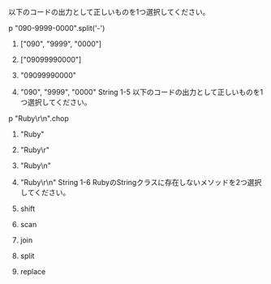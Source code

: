 以下のコードの出力として正しいものを1つ選択してください。

p "090-9999-0000".split('-')
1.   ["090", "9999", "0000"]

2.   ["09099990000"]

3.   "09099990000"

4.   "090", "9999", "0000"
String 1-5
以下のコードの出力として正しいものを1つ選択してください。

p "Ruby\r\n".chop
1.   "Ruby"

2.   "Ruby\r"

3.   "Ruby\n"

4.   "Ruby\r\n"
String 1-6
RubyのStringクラスに存在しないメソッドを2つ選択してください。

1.   shift

2.   scan

3.   join

4.   split

5.   replace
